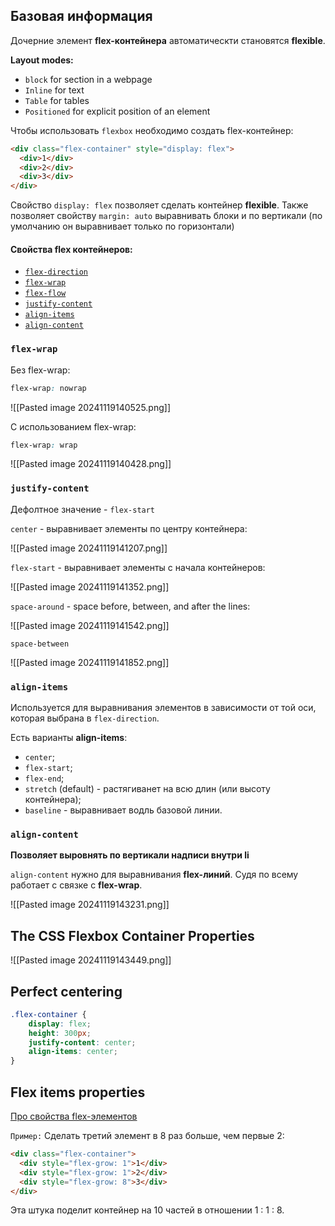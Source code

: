
## Базовая информация

Дочерние элемент **flex-контейнера** автоматическти становятся **flexible**. 

**Layout modes:**
- `block` for section in a webpage
- `Inline` for text
- `Table` for tables
- `Positioned` for explicit position of an element


Чтобы использовать `flexbox` необходимо создать flex-контейнер:

```html
<div class="flex-container" style="display: flex">  
  <div>1</div>  
  <div>2</div>  
  <div>3</div>  
</div>
```

Свойство `display: flex` позволяет сделать контейнер **flexible**. Также позволяет свойству `margin: auto` выравнивать блоки и по вертикали (по умолчанию он выравнивает только по горизонтали)

#### Свойства flex контейнеров:
- [`flex-direction`](https://www.w3schools.com/css/css3_flexbox_container.asp#flex-direction)
- [`flex-wrap`](https://www.w3schools.com/css/css3_flexbox_container.asp#flex-wrap)
- [`flex-flow`](https://www.w3schools.com/css/css3_flexbox_container.asp#flex-flow)
- [`justify-content`](https://www.w3schools.com/css/css3_flexbox_container.asp#justify-content)
- [`align-items`](https://www.w3schools.com/css/css3_flexbox_container.asp#align-items)
- [`align-content`](https://www.w3schools.com/css/css3_flexbox_container.asp#align-content)


### `flex-wrap`

Без flex-wrap:

```css
flex-wrap: nowrap
```

![[Pasted image 20241119140525.png]]

С использованием flex-wrap:

```css
flex-wrap: wrap
```

![[Pasted image 20241119140428.png]]


### `justify-content`

Дефолтное значение - `flex-start`

`center` - выравнивает элементы по центру контейнера:

![[Pasted image 20241119141207.png]]

`flex-start` - выравнивает элементы с начала контейнеров:

![[Pasted image 20241119141352.png]]

`space-around` - space before, between, and after the lines:

![[Pasted image 20241119141542.png]]

`space-between`

![[Pasted image 20241119141852.png]]

### `align-items`

Используется для выравнивания элементов в зависимости от той оси, которая выбрана в `flex-direction`.

Есть варианты **align-items**:
- `center`;
- `flex-start`;
- `flex-end`;
- `stretch` (default) - растягиванет на всю длин (или высоту контейнера);
- `baseline` - выравнивает водль базовой линии.

### `align-content`

**Позволяет выровнять по вертикали надписи внутри li**

`align-content` нужно для выравнивания **flex-линий**. Судя по всему работает с связке с **flex-wrap**.

![[Pasted image 20241119143231.png]]





## The CSS Flexbox Container Properties

![[Pasted image 20241119143449.png]]


## Perfect centering

```css
.flex-container {  
	display: flex;  
	height: 300px;  
	justify-content: center;  
	align-items: center;
}
```

## Flex items properties

[Про свойства flex-элементов](https://www.w3schools.com/css/css3_flexbox_items.asp)

`Пример:` Сделать третий элемент в 8 раз больше, чем первые 2:
```html
<div class="flex-container">  
  <div style="flex-grow: 1">1</div>  
  <div style="flex-grow: 1">2</div>  
  <div style="flex-grow: 8">3</div>  
</div>
```

Эта штука поделит контейнер на 10 частей в отношении 1 : 1 : 8.




